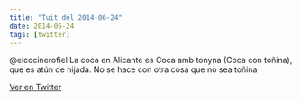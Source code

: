 ```yaml
---
title: "Tuit del 2014-06-24"
date: 2014-06-24
tags: [twitter]
---
```


@elcocinerofiel La coca en Alicante es Coca amb tonyna (Coca con toñina), que es atún de hijada. No se hace con otra cosa que no sea toñina



[Ver en Twitter](https://twitter.com/i/web/status/481522135614390273)
